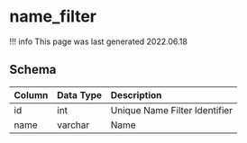 # name_filter

!!! info
	This page was last generated 2022.06.18

## Schema

| Column | Data Type | Description |
| :--- | :--- | :--- |
| id | int | Unique Name Filter Identifier |
| name | varchar | Name |

